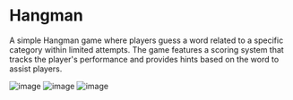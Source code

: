 # Hangman

A simple Hangman game where players guess a word related to a specific category within limited attempts. The game features a scoring system that tracks the player's performance and provides hints based on the word to assist players.

![image](https://github.com/jho426/hangman/assets/99153760/b0580369-c3d9-44f1-bc53-44dd9c54a5e4)
![image](https://github.com/jho426/hangman/assets/99153760/15c1afb6-7f2d-4a56-b0cb-59e1d0163450)
![image](https://github.com/jho426/hangman/assets/99153760/bfed30a8-8069-479f-b920-899cf51a86cf)

